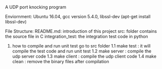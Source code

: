 A UDP port knocking program

Enviornment:
Ubuntu 16.04, gcc version 5.4.0, libssl-dev (apt-get install libssl-dev)

File Structure:
    README.md:         introduction of this project
    src:               folder contains the source file in C
    integration_test:  the integration test code in python

1. how to compile and run unit test
    go to src folder
        1.1 make test : it will compile the test code and run unit test
        1.2 make server : compile the udp server code
        1.3 make client : compile the udp client code
        1.4 make clean  : remove the binary files after compilation